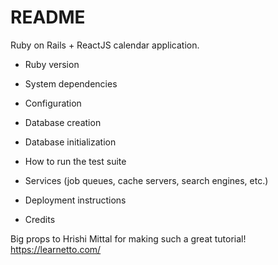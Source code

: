 # README

Ruby on Rails + ReactJS calendar application.

* Ruby version

* System dependencies

* Configuration

* Database creation

* Database initialization

* How to run the test suite

* Services (job queues, cache servers, search engines, etc.)

* Deployment instructions

* Credits

Big props to Hrishi Mittal for making such a great tutorial! https://learnetto.com/
